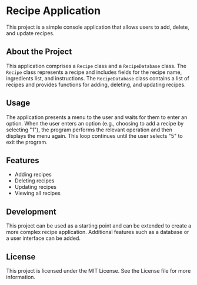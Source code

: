 # Recipe Application

This project is a simple console application that allows users to add, delete, and update recipes.

## About the Project

This application comprises a `Recipe` class and a `RecipeDatabase` class. The `Recipe` class represents a recipe and includes fields for the recipe name, ingredients list, and instructions. The `RecipeDatabase` class contains a list of recipes and provides functions for adding, deleting, and updating recipes.

## Usage

The application presents a menu to the user and waits for them to enter an option. When the user enters an option (e.g., choosing to add a recipe by selecting "1"), the program performs the relevant operation and then displays the menu again. This loop continues until the user selects "5" to exit the program.

## Features

- Adding recipes
- Deleting recipes
- Updating recipes
- Viewing all recipes

## Development

This project can be used as a starting point and can be extended to create a more complex recipe application. Additional features such as a database or a user interface can be added.

## License

This project is licensed under the MIT License. See the License file for more information.
